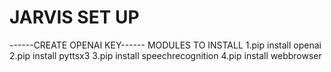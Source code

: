 # JARVIS SET UP

------CREATE OPENAI KEY------
MODULES TO INSTALL
1.pip install openai
2.pip install pyttsx3
3.pip install speechrecognition
4.pip install webbrowser
